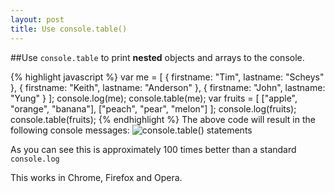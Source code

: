 ```yaml
---
layout: post
title: Use console.table()
---
```

##Use `console.table` to print **nested** objects and arrays to the console. 

{% highlight javascript %}
var me = [
  {
  firstname: "Tim",
  lastname: "Scheys"
  },
  {
  firstname: "Keith",
  lastname: "Anderson"
  },
  {
  firstname: "John",
  lastname: "Yung"
  }
];
console.log(me);
console.table(me);
var fruits = [
  ["apple", "orange", "banana"],
  ["peach", "pear", "melon"]
];
console.log(fruits);
console.table(fruits);
{% endhighlight %}
The above code will result in the following console messages: 
![console.table() statements](https://tscheys.github.io/images/consoleStatements.png)

As you can see this is approximately 100 times better than a standard `console.log`

This works in Chrome, Firefox and Opera.